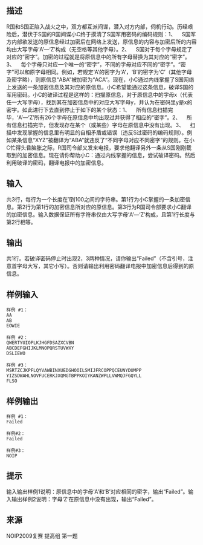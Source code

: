 ## 描述


R国和S国正陷入战火之中，双方都互派间谍，潜入对方内部，伺机行动。历经艰险后，潜伏于S国的R国间谍小C终于摸清了S国军用密码的编码规则：1、    S国军方内部欲发送的原信息经过加密后在网络上发送，原信息的内容与加密后所的内容均由大写字母‘A’—‘Z’构成（无空格等其他字母）。2、    S国对于每个字母规定了对应的“密字”。加密的过程就是将原信息中的所有字母替换为其对应的“密字”。3、    每个字母只对应一个唯一的“密字”，不同的字母对应不同的“密字”。“密字”可以和原字母相同。例如，若规定‘A’的密字为‘A’，‘B’的密字为‘C’（其他字母及密字略），则原信息“ABA”被加密为“ACA”。现在，小C通过内线掌握了S国网络上发送的一条加密信息及其对应的原信息。小C希望能通过这条信息，破译S国的军用密码。小C的破译过程是这样的：扫描原信息，对于原信息中的字母x（代表任一大写字母），找到其在加密信息中的对应大写字母y，并认为在密码里y是x的密字。如此进行下去直到停止于如下的某个状态：1、    所有信息扫描完毕，‘A’—‘Z’所有26个字母在原信息中均出现过并获得了相应的“密字”。2、    所有信息扫描完毕，但发现存在某个（或某些）字母在原信息中没有出现。3、    扫描中发现掌握的信息里有明显的自相矛盾或错误（违反S过密码的编码规则）。例如某条信息“XYZ”被翻译为“ABA”就违反了“不同字母对应不同密字”的规则。在小C忙得头昏脑胀之际，R国司令部又发来电报，要求他翻译另外一条从S国刚刚截取到的加密信息。现在请你帮助小C：通过内线掌握的信息，尝试破译密码。然后利用破译的密码，翻译电报中的加密信息。


## 输入


共3行，每行为一个长度在1到100之间的字符串。第1行为小C掌握的一条加密信息。第2行为第1行的加密信息所对应的原信息。第3行为R国司令部要求小C翻译的加密信息。输入数据保证所有字符串仅由大写字母‘A’—‘Z’构成，且第1行长度与第2行相等。

## 输出


共1行。若破译密码停止时出现2，3两种情况，请你输出“Failed”（不含引号，注意首字母大写，其它小写）。否则请输出利用密码翻译电报中加密信息后得到的原信息。

## 样例输入


```
样例 #1：
AA
AB
EOWIE

样例 #2：
QWERTYUIOPLKJHGFDSAZXCVBN
ABCDEFGHIJKLMNOPQRSTUVWXY
DSLIEWO

样例 #3：
MSRTZCJKPFLQYVAWBINXUEDGHOOILSMIJFRCOPPQCEUNYDUMPP
YIZSDWAHLNOVFUCERKJXQMGTBPPKOIYKANZWPLLVWMQJFGQYLL
FLSO
```


## 样例输出


```
样例 #1：
Failed

样例#2：
Failed

样例#3：
NOIP

```


## 提示


输入输出样例1说明：原信息中的字母‘A’和‘B’对应相同的密字，输出“Failed”。输入输出样例2说明：字母‘Z’在原信息中没有出现，输出“Failed”。

## 来源


NOIP2009复赛 提高组 第一题


